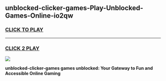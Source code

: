 
## unblocked-clicker-games-Play-Unblocked-Games-Online-io2qw
<h3>
<a href="https://premium76.site?title=unblocked-clicker-games&ref=25A">CLICK TO PLAY</a></h3>
<hr>

<h3>
<a href="https://premium76.site?title=unblocked-clicker-games&ref=25A">CLICK 2 PLAY</a>
  
</h3>

<a href="https://premium76.site?title=unblocked-clicker-games&ref=25A"><img src="https://clearcache.store/games.png"></a>


**unblocked-clicker-games games unblocked: Your Gateway to Fun and Accessible Online Gaming**
